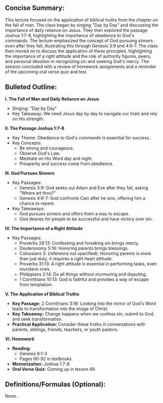 ## Concise Summary:

This lecture focused on the application of biblical truths from the chapter on the fall of man. The class began by singing "Day by Day" and discussing the importance of daily reliance on Jesus. They then explored the passage Joshua 1:7-8, highlighting the importance of obedience to God's commands. The lecture emphasized the concept of God pursuing sinners even after they fall, illustrating this through Genesis 3:9 and 4:6-7. The class then moved on to discuss the application of these principles, highlighting the importance of a right attitude and the role of authority figures, peers, and personal devotion in recognizing sin and seeking God's mercy. The session concluded with a review of homework assignments and a reminder of the upcoming oral verse quiz and test.

## Bulleted Outline:

**I.  The Fall of Man and Daily Reliance on Jesus**

*  Singing: "Day by Day"
*  Key Takeaway:  We need Jesus day by day to navigate our trials and rely on His strength.

**II. The Passage Joshua 1:7-8**

*  Key Theme: Obedience to God's commands is essential for success.
*  Key Concepts:
    * Be strong and courageous. 
    *  Observe God's Law.
    *  Meditate on His Word day and night.
    *  Prosperity and success come from obedience.

**III.  God Pursues Sinners**

*  Key Passages:
    *  Genesis 3:9:  God seeks out Adam and Eve after they fall, asking "Where art thou?"
    *  Genesis 4:6-7:  God confronts Cain after he sins, offering him a chance to repent. 
*  Key Takeaways:
    *  God pursues sinners and offers them a way to escape. 
    *  God desires for people to be successful and have victory over sin. 

**IV. The Importance of a Right Attitude**

*  Key Passages:
    *  Proverbs 28:13:  Confessing and forsaking sin brings mercy.
    *  Deuteronomy 5:16:  Honoring parents brings blessings.
    *  Colossians 3: (reference not specified):  Honoring parents is more than just duty, it requires a right heart attitude.
    *  Proverbs 31:13:  A right attitude is essential in performing tasks, even mundane ones.
    *  Philippians 2:14:  Do all things without murmuring and disputing. 
    *  1 Corinthians 10:13:  God is faithful and provides a way of escape from temptation.

**V. The Application of Biblical Truths**

* **Key Passage:** 2 Corinthians 3:18:  Looking into the mirror of God's Word leads to transformation into the image of Christ. 
*  **Key Takeaway:**  Change happens when we confess sin, submit to God, and seek transformation.
* **Practical Application:**  Consider these truths in conversations with parents, siblings, friends, teachers, or youth pastors.  

**VI. Homework**

* **Reading:** 
    * Genesis 6:1-3
    *  Pages 90-92 in textbooks
* **Memorization:** Joshua 1:7-8
* **Oral Verse Quiz:** Coming up in lesson 49. 

## Definitions/Formulas (Optional):

None. 
